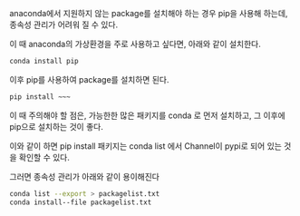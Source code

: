 anaconda에서 지원하지 않는 package를 설치해야 하는 경우 pip을 사용해 하는데, 종속성 관리가 어려워 질 수 있다.

이 때 anaconda의 가상환경을 주로 사용하고 싶다면, 아래와 같이 설치한다.

```bash
conda install pip
```

이후 pip를 사용하여 package를 설치하면 된다.

```bash
pip install ~~~
```

이 때 주의해야 할 점은, 가능한한 많은 패키지를 conda 로 먼저 설치하고, 그 이후에 pip으로 설치하는 것이 좋다.

이와 같이 하면 pip install 패키지는 conda list 에서 Channel이 pypi로 되어 있는 것을 확인할 수 있다.

그러면 종속성 관리가 아래와 같이 용이해진다

```bash
conda list --export > packagelist.txt
conda install--file packagelist.txt
```
